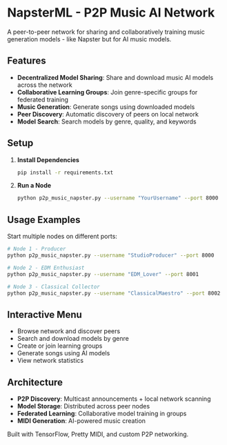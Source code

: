 # NapsterML - P2P Music AI Network

A peer-to-peer network for sharing and collaboratively training music generation models - like Napster but for AI music models.

## Features

- **Decentralized Model Sharing**: Share and download music AI models across the network
- **Collaborative Learning Groups**: Join genre-specific groups for federated training
- **Music Generation**: Generate songs using downloaded models
- **Peer Discovery**: Automatic discovery of peers on local network
- **Model Search**: Search models by genre, quality, and keywords

## Setup

1. **Install Dependencies**
   ```bash
   pip install -r requirements.txt
   ```

2. **Run a Node**
   ```bash
   python p2p_music_napster.py --username "YourUsername" --port 8000
   ```

## Usage Examples

Start multiple nodes on different ports:

```bash
# Node 1 - Producer
python p2p_music_napster.py --username "StudioProducer" --port 8000

# Node 2 - EDM Enthusiast  
python p2p_music_napster.py --username "EDM_Lover" --port 8001

# Node 3 - Classical Collector
python p2p_music_napster.py --username "ClassicalMaestro" --port 8002
```

## Interactive Menu

- Browse network and discover peers
- Search and download models by genre
- Create or join learning groups
- Generate songs using AI models
- View network statistics

## Architecture

- **P2P Discovery**: Multicast announcements + local network scanning
- **Model Storage**: Distributed across peer nodes
- **Federated Learning**: Collaborative model training in groups
- **MIDI Generation**: AI-powered music creation

Built with TensorFlow, Pretty MIDI, and custom P2P networking.